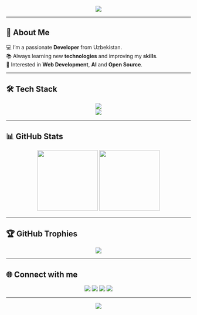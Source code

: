 <!-- Banner -->
<p align="center">
  <img src="https://capsule-render.vercel.app/api?type=waving&color=0:4facfe,100:00f2fe&height=200&section=header&text=Hi%20👋%2C%20I'm%20Your%20Name&fontSize=45&fontColor=ffffff&animation=twinkling&fontAlignY=35"/>
</p>

---

## 🚀 About Me  
💻 I’m a passionate **Developer** from Uzbekistan.  
📚 Always learning new **technologies** and improving my **skills**.  
🌱 Interested in **Web Development**, **AI** and **Open Source**.  

---

## 🛠️ Tech Stack  

<p align="center">
  <!-- Languages -->
  <img src="https://skillicons.dev/icons?i=python,cpp,html,css,js,ts,react,nodejs,mysql,postgresql" /><br>
  <!-- Tools -->
  <img src="https://skillicons.dev/icons?i=git,github,vscode,linux,figma" />
</p>

---

## 📊 GitHub Stats  

<p align="center">
  <img src="https://github-readme-stats.vercel.app/api?username=YOUR_GITHUB_USERNAME&show_icons=true&theme=tokyonight" height="165"/>
  <img src="https://github-readme-streak-stats.herokuapp.com/?user=YOUR_GITHUB_USERNAME&theme=tokyonight" height="165"/>
</p>

---

## 🏆 GitHub Trophies  
<p align="center">
  <img src="https://github-profile-trophy.vercel.app/?username=YOUR_GITHUB_USERNAME&theme=tokyonight&no-frame=true&margin-w=15" />
</p>

---

## 🌐 Connect with me  

<p align="center">
  <a href="https://t.me/YOUR_TELEGRAM"><img src="https://img.shields.io/badge/Telegram-26A5E4?style=for-the-badge&logo=telegram&logoColor=white"/></a>
  <a href="mailto:your@email.com"><img src="https://img.shields.io/badge/Gmail-D14836?style=for-the-badge&logo=gmail&logoColor=white"/></a>
  <a href="https://linkedin.com/in/YOUR_LINKEDIN"><img src="https://img.shields.io/badge/LinkedIn-0077B5?style=for-the-badge&logo=linkedin&logoColor=white"/></a>
  <a href="https://github.com/YOUR_GITHUB_USERNAME"><img src="https://img.shields.io/badge/GitHub-181717?style=for-the-badge&logo=github&logoColor=white"/></a>
</p>

---

<p align="center">
  <img src="https://capsule-render.vercel.app/api?type=waving&color=0:00f2fe,100:4facfe&height=120&section=footer"/>
</p>
